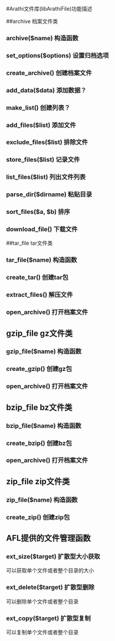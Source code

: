 #Arathi文件库(libArathiFile)功能描述

##archive 档案文件类

### archive($name) 构造函数
### set_options($options) 设置归档选项
### create_archive() 创建档案文件
### add_data($data) 添加数据？
### make_list() 创建列表？
### add_files($list) 添加文件
### exclude_files($list) 排除文件
### store_files($list) 记录文件
### list_files($list) 列出文件列表
### parse_dir($dirname) 粘贴目录
### sort_files($a, $b) 排序
### download_file() 下载文件

##tar_file tar文件类

### tar_file($name) 构造函数
### create_tar() 创建tar包
### extract_files() 解压文件
### open_archive() 打开档案文件

## gzip_file gz文件类

### gzip_file($name) 构造函数
### create_gzip() 创建gz包
### open_archive() 打开档案文件

## bzip_file bz文件类

### bzip_file($name) 构造函数
### create_bzip() 创建bz包
### open_archive() 打开档案文件

## zip_file zip文件类

### zip_file($name) 构造函数
### create_zip() 创建zip包

## AFL提供的文件管理函数

### ext_size($target) 扩散型大小获取
可以获取单个文件或者整个目录的大小

### ext_delete($target) 扩散型删除
可以删除单个文件或者整个目录

### ext_copy($target) 扩散型复制
可以复制单个文件或者整个目录

















